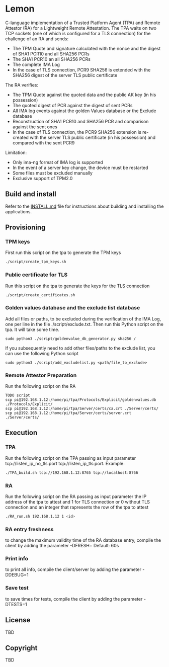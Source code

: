 # Lemon
C-language implementation of a Trusted Platform Agent (TPA) and Remote Attestor (RA) for a Lightweight Remote Attestation. The TPA waits on two TCP sockets (one of which is configured for a TLS connection) for the challenge of an RA and sends:
* The TPM Quote and signature calculated with the nonce and the digest of SHA1 PCR10 and all SHA256 PCRs
* The SHA1 PCR10 an all SHA256 PCRs
* The complete IMA Log
* In the case of TLS connection, PCR9 SHA256 is extended with the SHA256 digest of the server TLS public certificate

The RA verifies:
* The TPM Quote against the quoted data and the public AK key (in his possession)
* The quoted digest of PCR against the digest of sent PCRs
* All IMA log events against the golden Values database or the Exclude database
* Reconstruction of SHA1 PCR10 and SHA256 PCR and comparison against the sent ones
* In the case of TLS connection, the PCR9 SHA256 extension is re-created with the server TLS public certificate (in his possession) and compared with the sent PCR9

Limitation:
- Only ima-ng format of IMA log is supported
- In the event of a server key change, the device must be restarted
- Some files must be excluded manually
- Exclusive support of TPM2.0

## Build and install
Refer to the [INSTALL.md](INSTALL.md) file for instructions about building and installing the applications.

## Provisioning
### TPM keys
First run this script on the tpa to generate the TPM keys
```sh
./script/create_tpm_keys.sh
```
### Public certificate for TLS
Run this script on the tpa to generate the keys for the TLS connection
```sh
./script/create_certificates.sh
```
### Golden values database and the exclude list database
Add all files or paths, to be excluded during the verification of the IMA Log, one per line in the file ./script/exclude.txt. Then run this Python script on the tpa. It will take some time.

```
sudo python3 ./script/goldenvalue_db_generator.py sha256 /
```
If you subsequently need to add other files/paths to the exclude list, you can use the following Python script
```
sudo python3 ./script/add_excludelist.py <path/file_to_exclude>
```

### Remote Attestor Preparation
Run the following script on the RA
```
TODO script
scp pi@192.168.1.12:/home/pi/tpa/Protocols/Explicit/goldenvalues.db ./Protocols/Explicit/
scp pi@192.168.1.12:/home/pi/tpa/Server/certs/ca.crt ./Server/certs/
scp pi@192.168.1.12:/home/pi/tpa/Server/certs/server.crt ./Server/certs/

```
## Execution 
### TPA
Run the following script on the TPA passing as input parameter tcp://listen_ip_no_tls:port tcp://listen_ip_tls:port. Example:
```sh
./TPA_build.sh tcp://192.168.1.12:8765 tcp://localhost:8766
```
### RA
Run the following script on the RA passing as input parameter the IP address of the tpa to attest and 1 for TLS connection or 0 without TLS connection and an integer that rapresents the row of the tpa to attest
```sh
./RA_run.sh 192.168.1.12 1 <id>
```
### RA entry freshness 
to change the maximum validity time of the RA database entry, compile the client by adding the parameter -DFRESH=<time max in seconds> Default: 60s

### Print info 
to print all info, compile the client/server by adding the parameter -DDEBUG=1

### Save test 
to save times for tests, compile the client by adding the parameter -DTESTS=1

## License
TBD

## Copyright
TBD
